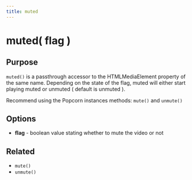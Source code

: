 ```yaml
---
title: muted
---
```

# muted( flag ) #

## Purpose ##

`muted()` is a passthrough accessor to the HTMLMediaElement property of the same name. Depending on the state of the flag, muted will either start playing muted or unmuted ( default is unmuted ).

Recommend using the Popcorn instances methods: `mute()` and `unmute()`

## Options ##

* **flag** - boolean value stating whether to mute the video or not

## Related ##

* `mute()`
* `unmute()`
